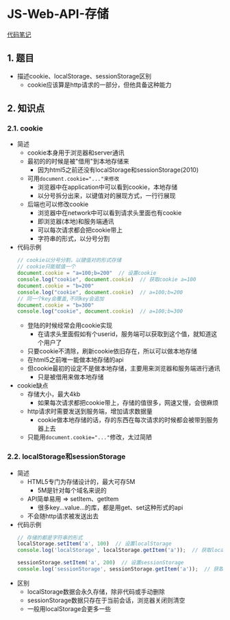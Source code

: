 # JS-Web-API-存储

[代码笔记](https://zmx2321.github.io/blog_code/interview/interview-one-side/13.html)

## 1. 题目
- 描述cookie、localStorage、sessionStorage区别
  - cookie应该算是http请求的一部分，但他具备这种能力

## 2. 知识点
### 2.1. cookie
- 简述
  - cookie本身用于浏览器和server通讯
  - 最初的的时候是被"借用"到本地存储来
    - 因为html5之前还没有localStorage和sessionStorage(2010)
  - 可用`document.cookie="..."来修改`
    - 浏览器中在application中可以看到cookie，本地存储
    - 以分号拆分出来，以键值对的展现方式，一行行展现
  - 后端也可以修改cookie
    - 浏览器中在network中可以看到请求头里面也有cookie
    - 即浏览器(本地)和服务端通讯
    - 可以每次请求都会把cookie带上
    - 字符串的形式，以分号分割
- 代码示例
  ```js
  // cookie以分号分割，以键值对的形式存储
  // cookie只能赋值一个
  document.cookie = "a=100;b=200"  // 设置cookie
  console.log("cookie", document.cookie)  // 获取cookie a=100
  document.cookie = "b=200"
  console.log("cookie", document.cookie)  // a=100;b=200
  // 同一个key会覆盖,不同key会追加
  document.cookie = "b=300"
  console.log("cookie", document.cookie)  // a=100;b=300
  ```
  - 登陆的时候经常会用cookie实现
    - 在请求头里面假如有个userid，服务端可以获取到这个值，就知道这个用户了
  - 只要cookie不清除，刷新cookie依旧存在，所以可以做本地存储
  - 在html5之前唯一能做本地存储的api
  - 但cookie最初的设定不是做本地存储，主要用来浏览器和服务端进行通讯
    - 只是被借用来做本地存储
- cookie缺点
  - 存储大小，最大4kb
    - 如果每次请求都把cookie带上，存储的值很多，网速又慢，会很麻烦
  - http请求时需要发送到服务端，增加请求数据量
    - cookie做本地存储的话，存的东西在每次请求的时候都会被带到服务器上去
  - 只能用`document.cookie="..."`修改，太过简陋

### 2.2. localStorage和sessionStorage
- 简述
  - HTML5专门为存储设计的，最大可存5M
    - 5M是针对每个域名来说的
  - API简单易用 => setItem、getItem
    - 很多key...value...的库，都是用get、set这种形式的api
  - 不会随http请求被发送出去
- 代码示例
  ```js
  // 存储的都是字符串的形式
  localStorage.setItem('a', 100)  // 设置localStorage
  console.log('localStorage', localStorage.getItem('a'));  // 获取localStorage

  sessionStorage.setItem('a', 200)  // 设置sessionStorage
  console.log('sessionStorage', sessionStorage.getItem('a'));  // 获取sessionStorage
  ```
- 区别
  - localStorage数据会永久存储，除非代码或手动删除
  - sessionStorage数据只存在于当前会话，浏览器关闭则清空
  - 一般用localStorage会更多一些
